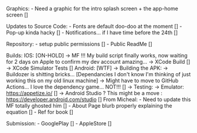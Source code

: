 


Graphics: 
        - Need a graphic for the intro splash screen + the app-home screen [] 

Updates to Source Code: 
        - Fonts are default doo-doo at the moment []
        - Pop-up kinda hacky []
        - Notifications... if I have time before the 24th []


Repository:
        - setup public permissions []
        - Public ReadMe []

Builds: 
        IOS: [ON-HOLD]
                -> MF !!! My build script finally works, now waiting for 2 days on Apple to confirm my dev account amazing...
                -> XCode Build  []
                -> XCode Simulator Tests []
        Android: [WTF]
                -> Building the APK: 
                        -> Buildozer is shitting bricks... [Dependancies I don't know I'm thinking of just working this on my old linux machine]
                        -> Might have to move to GitHub Actions... I love the dependency game... NOT!!! []
                -> Testing:
                        -> Emulator: https://appetize.io/ []
                        -> Android Studio ? This might be a move : https://developer.android.com/studio []
From Micheal:
        - Need to update this MF totally ghosted him []
        - About Page blurb properly explaining the equation []
        - Ref for book []

Submission:
    - GooglePlay []
    - AppleStore []